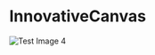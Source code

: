 # InnovativeCanvas
![Test Image 4](https://2.bp.blogspot.com/-mC4vrVeBju0/XqPVJGT60pI/AAAAAAAABz4/mKzqLSNi0sE1Hb822vp4vEXBkmgEWzt1gCLcBGAsYHQ/s320/Screenshot_20200425-112709.png)
